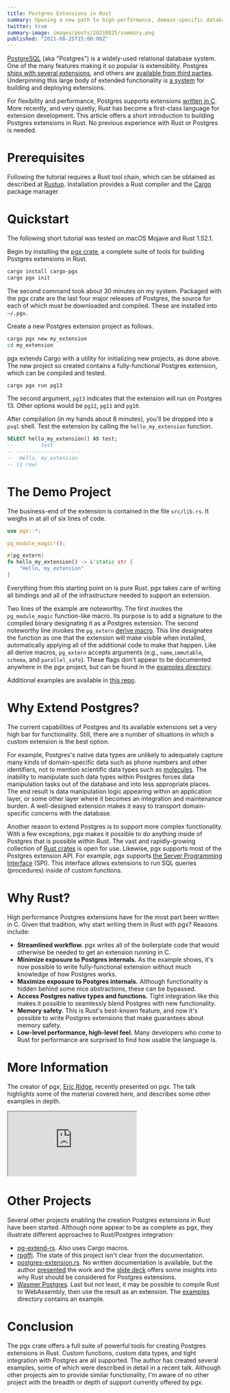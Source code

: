 ```yaml
---
title: Postgres Extensions in Rust
summary: Opening a new path to high-performance, domain-specific database applications.
twitter: true
summary-image: images/posts/20210825/summary.png
published: "2021-08-25T15:00:00Z"
---
```


[PostgreSQL](https://www.postgresql.org) (aka "Postgres") is a widely-used relational database system. One of the many features making it so popular is extensibility. Postgres [ships with several extensions](https://www.postgresql.org/docs/13/contrib.html), and others are [available from third parties](https://pgxn.org). Underpinning this large body of extended functionality is [a system](https://www.postgresql.org/docs/13/extend.html) for building and deploying extensions.

For flexibility and performance, Postgres supports extensions [written in C](https://www.postgresql.org/docs/13/xfunc-c.html). More recently, and very quietly, Rust has become a first-class language for extension development. This article offers a short introduction to building Postgres extensions in Rust. No previous experience with Rust or Postgres is needed.

# Prerequisites

Following the tutorial requires a Rust tool chain, which can be obtained as described at [Rustup](https://rustup.rs). Installation provides a Rust compiler and the [Cargo](https://doc.rust-lang.org/cargo/) package manager.

# Quickstart

The following short tutorial was tested on macOS Mojave and Rust 1.52.1.

Begin by installing the [pgx crate](https://github.com/zombodb/pgx), a complete suite of tools for building Postgres extensions in Rust.

```bash
cargo install cargo-pgx
cargo pgx init
```

The second command took about 30 minutes on my system. Packaged with the pgx crate are the last four major releases of Postgres, the source for each of which must be downloaded and compiled. These are installed into `~/.pgx`.

Create a new Postgres extension project as follows.

```bash
cargo pgx new my_extension
cd my_extension
```

pgx extends Cargo with a utility for initializing new projects, as done above. The new project so created contains a fully-functional Postgres extension, which can be compiled and tested.

```bash
cargo pgx run pg13
```

The second argument, `pg13` indicates that the extension will run on Postgres 13. Other options would be `pg12`, `pg11` and `pg10`.

After compilation (in my hands about 8 minutes), you'll be dropped into a `psql` shell. Test the extension by calling the `hello_my_extension` function.

```sql
SELECT hello_my_extension() AS test;
--         test         
-- ---------------------
--  Hello, my_extension
-- (1 row)
```

# The Demo Project

The business-end of the extension is contained in the file `src/lib.rs`. It weighs in at all of six lines of code.

```rust
use pgx::*;

pg_module_magic!();

#[pg_extern]
fn hello_my_extension() -> &'static str {
    "Hello, my_extension"
}
```

Everything from this starting point on is pure Rust. pgx takes care of writing all bindings and all of the infrastructure needed to support an extension.

Two lines of the example are noteworthy. The first invokes the `pg_module_magic` function-like macro. Its purpose is to add a signature to the compiled binary designating it as a Postgres extension. The second noteworthy line invokes the `pg_extern` [derive macro](https://doc.rust-lang.org/reference/procedural-macros.html). This line designates the function as one that the extension will make visible when installed, automatically applying all of the additional code to make that happen. Like all derive macros, `pg_extern` accepts arguments (e.g.,  `name`,`immutable`, `schema`, and `parallel_safe`). These flags don't appear to be documented anywhere in the pgx project, but can be found in the [examples directory](https://github.com/zombodb/pgx/tree/master/pgx-examples).

Additional examples are available in [this repo](https://github.com/zombodb/postgresconf).

# Why Extend Postgres?

The current capabilities of Postgres and its available extensions set a very high bar for functionality. Still, there are a number of situations in which a custom extension is the best option.

For example, Postgres's native data types are unlikely to adequately capture many kinds of domain-specific data such as phone numbers and other identifiers, not to mention scientific data types such as [molecules](/articles/2020/04/06/a-minimal-molecule-api/). The inability to manipulate such data types within Postgres forces data manipulation tasks out of the database and into less appropriate places. The end result is data manipulation logic appearing within an application layer, or some other layer where it becomes an integration and maintenance burden. A well-designed extension makes it easy to transport domain-specific concerns with the database.

Another reason to extend Postgres is to support more complex functionality. With a few exceptions, pgx makes it possible to do anything inside of Postgres that is possible within Rust. The vast and rapidly-growing collection of [Rust crates](https://crates.io) is open for use. Likewise, pgx supports most of the Postgres extension API. For example, pgx supports [the Server Programming Interface](https://www.postgresql.org/docs/9.4/spi.html) (SPI). This interface allows extensions to run SQL queries (procedures) inside of custom functions.

# Why Rust?

High performance Postgres extensions have for the most part been written in C. Given that tradition, why start writing them in Rust with pgx? Reasons include:

- **Streamlined workflow.** pgx writes all of the boilerplate code that would otherwise be needed to get an extension running in C.
- **Minimize exposure to Postgres internals.** As the example shows, it's now possible to write fully-functional extension without much knowledge of how Postgres works.
- **Maximize exposure to Postgres internals.** Although functionality is hidden behind some nice abstractions, these can be bypassed.
- **Access Postgres native types and functions.** Tight integration like this makes it possible to seamlessly blend Postgres with new functionality.
- **Memory safety.** This is Rust's best-known feature, and now it's possible to write Postgres extensions that make guarantees about memory safety.
- **Low-level performance, high-level feel.** Many developers who come to Rust for performance are surprised to find how usable the language is.

# More Information

The creator of pgx, [Eric Ridge](https://github.com/eeeebbbbrrrr), recently presented on pgx. The talk highlights some of the material covered here, and describes some other examples in depth.

<div class="videowrapper">
  <iframe src="https://www.youtube.com/embed/RORkgaURcS0" allowfullscreen></iframe>
</div>

# Other Projects

Several other projects enabling the creation Postgres extensions in Rust have been started. Although none appear to be as complete as pgx, they illustrate different approaches to Rust/Postgres integration:

- [pg-extend-rs](https://github.com/bluejekyll/pg-extend-rs). Also uses Cargo macros.
- [rpgffi](https://github.com/posix4e/rpgffi). The state of this project isn't clear from the documentation.
- [postgres-extension.rs](https://github.com/jeff-davis/postgres-extension.rs). No written documentation is available, but the author [presented](https://www.youtube.com/watch?v=7Ra5QO3Cxj4) the work and the [slide deck](https://www.pgcon.org/2019/schedule/attachments/532_RustTalk.pdf) offers some insights into why Rust should be considered for Postgres extensions.
- [Wasmer Postgres](https://github.com/wasmerio/wasmer-postgres). Last but not least, it may be possible to compile Rust to WebAssembly, then use the result as an extension. The [examples](https://github.com/wasmerio/wasmer-postgres/tree/master/examples) directory contains an example.

# Conclusion

The pgx crate offers a full suite of powerful tools for creating Postgres extensions in Rust. Custom functions, custom data types, and tight integration with Postgres are all supported. The author has created several examples, some of which were described in detail in a recent talk. Although other projects aim to provide similar functionality, I'm aware of no other project with the breadth or depth of support currently offered by pgx.